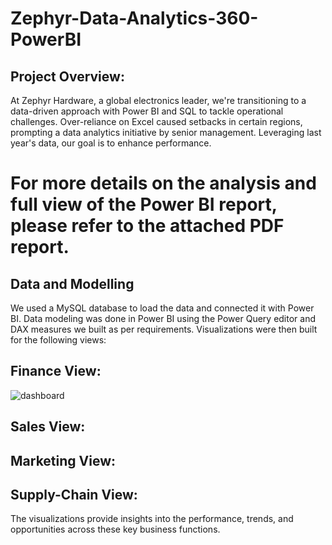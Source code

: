 # **Zephyr-Data-Analytics-360-PowerBI**
## **Project Overview:**
At Zephyr Hardware, a global electronics leader, we're transitioning to a data-driven approach with Power BI and SQL to tackle operational challenges. Over-reliance on Excel caused setbacks in certain regions, prompting a data analytics initiative by senior management. Leveraging last year's data, our goal is to enhance performance.

# **For more details on the analysis and full view of the Power BI report, please refer to the attached PDF report.**
## Data and Modelling
We used a MySQL database to load the data and connected it with Power BI. Data modeling was done in Power BI using the Power Query editor and DAX measures we built as per requirements. Visualizations were then built for the following views:
## **Finance View:**
![dashboard](./Dashboard_images/Home.png)

## **Sales View:**

## **Marketing View:**

## **Supply-Chain View:**


The visualizations provide insights into the performance, trends, and opportunities across these key business functions.

